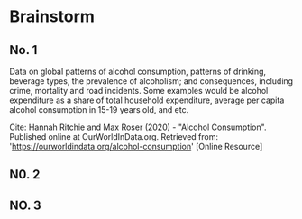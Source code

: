 # Brainstorm

## No. 1
   Data on global patterns of alcohol consumption, patterns of drinking, beverage types, the prevalence of alcoholism; and consequences, including crime, mortality and road incidents. Some examples would be alcohol expenditure as a share of total household expenditure, average per capita alcohol consumption in 15-19 years old, and etc.

   Cite: Hannah Ritchie and Max Roser (2020) - "Alcohol Consumption". Published online at OurWorldInData.org. Retrieved from: 'https://ourworldindata.org/alcohol-consumption' [Online Resource]

## N0. 2

## NO. 3
